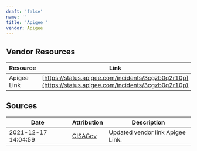 ```yaml
---
draft: 'false'
name: ''
title: 'Apigee '
vendor: Apigee
---
```


## Vendor Resources
| Resource | Link |
| --- | --- |
| Apigee Link | [https://status.apigee.com/incidents/3cgzb0q2r10p](https://status.apigee.com/incidents/3cgzb0q2r10p) |



## Sources
| Date | Attribution | Description |
| --- | --- | --- |
| 2021-12-17 14:04:59 | [CISAGov](https://raw.githubusercontent.com/cisagov/log4j-affected-db/develop/README.md) | Updated vendor link Apigee Link.  |
